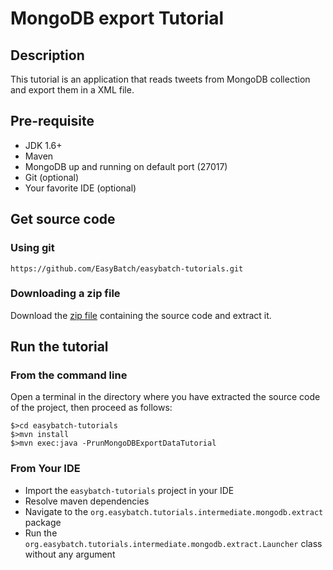 # MongoDB export Tutorial

## Description

This tutorial is an application that reads tweets from MongoDB collection and export them in a XML file.

## Pre-requisite

* JDK 1.6+
* Maven
* MongoDB up and running on default port (27017)
* Git (optional)
* Your favorite IDE (optional)

## Get source code

### Using git

`https://github.com/EasyBatch/easybatch-tutorials.git`

### Downloading a zip file

Download the [zip file](https://github.com/EasyBatch/easybatch-tutorials/archive/master.zip) containing the source code and extract it.

## Run the tutorial

### From the command line

Open a terminal in the directory where you have extracted the source code of the project, then proceed as follows:

```
$>cd easybatch-tutorials
$>mvn install
$>mvn exec:java -PrunMongoDBExportDataTutorial
```

### From Your IDE

* Import the `easybatch-tutorials` project in your IDE
* Resolve maven dependencies
* Navigate to the `org.easybatch.tutorials.intermediate.mongodb.extract` package
* Run the `org.easybatch.tutorials.intermediate.mongodb.extract.Launcher` class without any argument
